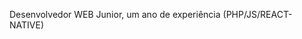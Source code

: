 

<!---
JefersonConceicao/JefersonConceicao is a ✨ special ✨ repository because its `README.md` (this file) appears on your GitHub profile.
You can click the Preview link to take a look at your changes.
--->

Desenvolvedor WEB Junior, um ano de experiência (PHP/JS/REACT-NATIVE)


